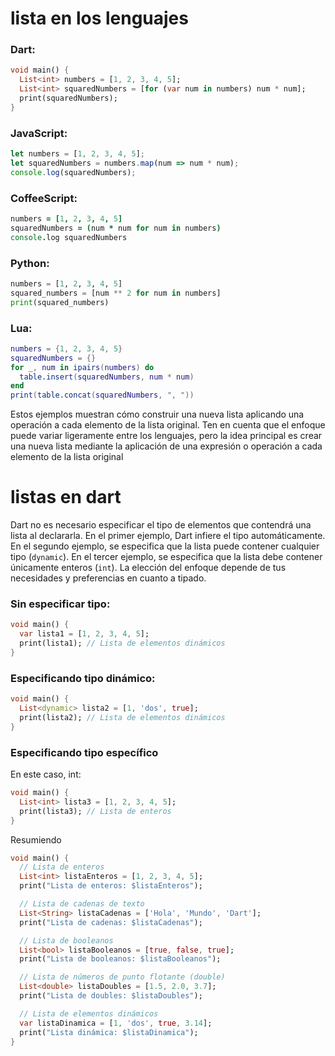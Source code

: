 # lista en los lenguajes

### Dart:
```dart
void main() {
  List<int> numbers = [1, 2, 3, 4, 5];
  List<int> squaredNumbers = [for (var num in numbers) num * num];
  print(squaredNumbers);
}
```

### JavaScript:
```javascript
let numbers = [1, 2, 3, 4, 5];
let squaredNumbers = numbers.map(num => num * num);
console.log(squaredNumbers);
```

### CoffeeScript:
```coffeescript
numbers = [1, 2, 3, 4, 5]
squaredNumbers = (num * num for num in numbers)
console.log squaredNumbers
```

### Python:
```python
numbers = [1, 2, 3, 4, 5]
squared_numbers = [num ** 2 for num in numbers]
print(squared_numbers)
```

### Lua:
```lua
numbers = {1, 2, 3, 4, 5}
squaredNumbers = {}
for _, num in ipairs(numbers) do
  table.insert(squaredNumbers, num * num)
end
print(table.concat(squaredNumbers, ", "))
```

Estos ejemplos muestran cómo construir una nueva lista aplicando una operación a cada elemento de la lista original. Ten en cuenta que el enfoque puede variar ligeramente entre los lenguajes, pero la idea principal es crear una nueva lista mediante la aplicación de una expresión o operación a cada elemento de la lista original

# listas en dart

Dart no es necesario especificar el tipo de elementos que contendrá una lista al declararla.
En el primer ejemplo, Dart infiere el tipo automáticamente. En el segundo ejemplo, se especifica que la lista puede contener cualquier tipo (`dynamic`). En el tercer ejemplo, se especifica que la lista debe contener únicamente enteros (`int`). La elección del enfoque depende de tus necesidades y preferencias en cuanto a tipado.
### Sin especificar tipo:
```dart
void main() {
  var lista1 = [1, 2, 3, 4, 5];
  print(lista1); // Lista de elementos dinámicos
}
```

### Especificando tipo dinámico:
```dart
void main() {
  List<dynamic> lista2 = [1, 'dos', true];
  print(lista2); // Lista de elementos dinámicos
}
```

### Especificando tipo específico

En este caso, int:
```dart
void main() {
  List<int> lista3 = [1, 2, 3, 4, 5];
  print(lista3); // Lista de enteros
}
```
Resumiendo
```dart
void main() {
  // Lista de enteros
  List<int> listaEnteros = [1, 2, 3, 4, 5];
  print("Lista de enteros: $listaEnteros");

  // Lista de cadenas de texto
  List<String> listaCadenas = ['Hola', 'Mundo', 'Dart'];
  print("Lista de cadenas: $listaCadenas");

  // Lista de booleanos
  List<bool> listaBooleanos = [true, false, true];
  print("Lista de booleanos: $listaBooleanos");

  // Lista de números de punto flotante (double)
  List<double> listaDoubles = [1.5, 2.0, 3.7];
  print("Lista de doubles: $listaDoubles");

  // Lista de elementos dinámicos
  var listaDinamica = [1, 'dos', true, 3.14];
  print("Lista dinámica: $listaDinamica");
}
```

